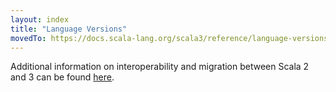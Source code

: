 ```yaml
---
layout: index
title: "Language Versions"
movedTo: https://docs.scala-lang.org/scala3/reference/language-versions/index.html
---
```


Additional information on interoperability and migration between Scala 2 and 3 can be found [here](https://docs.scala-lang.org/scala3/guides/migration/compatibility-intro.html).
